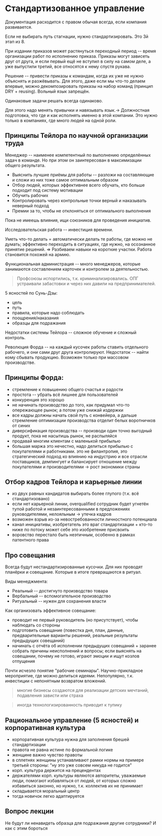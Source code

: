 # Стандартизованное управление

Документация расходится с правом обычая всегда, если компания развивается.

Если не выбирать путь стагнации, нужно стандартизировать. Это 3й этап из 8.

При издании приказов может растянуться переходный период -- время организации работ по исполнению приказа. Приказы могут зависеть друг от друга, и если первый ещё не вступил в силу на самом деле, а уже выпустили третий, все относятся к нему спустя рукава.

Решение -- привести приказы к командам, когда их уже не нужно объяснять и разжёвывать. Для этого, даже если мы что-то делаем впервые, можно декомпозировать приказы на набор команд (принцип DRY + reusing). Вольный язык запрещён.

Одинаковые задачи решать всегда одинаково.

Для этого надо менять привычки и навязывать язык.-> Должностная подготовка, что где и как исполнять именно в этой компании. Это нужно только в компаниях, где много людей на одной роли.


## Принципы Тейлора по научной организации труда

Менеджер -- наименее компетентный по выполнению определённых задач в команде. Но при этом он заинтересован в максимизации общего результата.

* Выяснить лучшие приёмы для работы -- разложи на составляющие и сложи из них тоже самое оптимальным образом
* Отбор людей, которых эффективнее всего обучать, кто больше подходит под систему мотивации
* Обучить рабочих
* Контролировать через контрольные точки верный и наказывать неверный подход
* Премии за то, чтобы не отклоняться от оптимального выполнения 

Пока не имеешь влияния, ищи союзников для проведения инициатив.

Исследовательская работа -- инвестиция времени.

Уметь что-то делать = автоматически делать те работы, где можно не думать; эффективно переходить в ситуациях, где нужно, на осознанное принятие решений. => Разбиваем навыки на короткие участки. Работа становится похожей на армию.

Функциональная администрация -- много менеджеров, которые занимаются составлением карточек и контролем за деятельностью.

> Профсоюзы испортились, т.к. криминализировались. ОПГ устраивали забастовки и через них давили на предпринимателей.

5 ясностей по Сунь-Дзы:
* цель
* путь
* правила, которые надо соблюдать
* поощрения/наказания
* образцы для подражания

Недостатки системы Тейлора -- сложное обучение и сложный контроль.

Революция Форда -- на каждый кусочек работы ставить отдельного рабочего, и они сами друг друга контролируют. Недостаток -- найти кому сбывать продукцию. Возможен только при массовом производстве.

## Принципы Форда:
* стремление к повышению общего счастья и радости
* простота -- убрать всё лишнее для пользователей
* конкуренция это хорошо
* не начинать производство до того, как придумал что-то опережающее рынок; а потом уже снижай издержки
* все кадры должны начать свой путь с конвейера, а дальше стремление оптимизации производства отделит белых воротничков от синих
* диверсификация производства -- производи один точно выгодный продукт, пока не насытишь рынок, не распыляйся
* продавай многим клиентам с маленькой прибылью
* большая маржа это нечестно, надо делиться прибылью с покупателями и работниками. это не филантропия, это стратегический подход ко влиянию на индустрию и все отрасли поставщиков, демпингует и балансирует отношение между покупателями и производителями -> рост экономики страны

## Отбор кадров Тейлора и карьерные линии
* из двух равных кандидатов выбирать более глупого (т.к. всё стандартизовано)
* если нет карьерной линии, overqualified сотрудник будет угнетён тупой работой и незаинтересованными в предложениях руководителями, нелояльным -> утечка кадров
* возможен взрыв из-за невостребованности личностного потенциала
* канал инициативы, изобретатель это враг стандартизации + кто-то ниже по потоку может себе это изобретение присвоить
* воровство перестало быть неэтичным, особенно в рамках патентного права


## Про совещания
Всегда будут нестандартизированные кусочки. Для них проводят планёрки и совещание. Которые в итоге превращаются в ритуал.

Виды менеджмента:
* Реальный -- достигнуто производство товара
* Вербальный -- вспомогательное производство
* Ритуальный -- нужен для сохранения власти

Как организовать эффективное совещание:
* проводит не первый руководитель (но присутствует), чтобы наблюдать со стороны
* подготовить совещание (повестка дня, план, данные, предварительные варианты решений, реальные результаты предыдущих совещаний)
* начинать с отчёта об исполнении предыдущих совещаний + заранее собрать причины неисполнений и вопросы; если выяснять на совещании, почему не готово, играют эмоции и ищут козлов отпущения

Почти исчезло понятие "рабочие семинары". Научно-прикладное мероприятие, где можно делиться идеями. Непопулярно, т.к. инвестиции с непонятным возвратом вложений.


> многие бизнесы создаются для реализации детских мечтаний, подавления зависти или страха

> иногда технологизированность приводит к тупику

## Рациональное управление (5 ясностей) и корпоративная культура
* корпоративная культура нужна для заполнения брешей стандартизации
* правота не равна истине по формальной логике
* женщине важно чувство правоты
* в сплетнях женщины устанавливают рамки нормы на примере третьей стороны: "ну это уже совсем никуда не годится"
* корп. культура держится на прецендентах
* держателями корп. культуры являются авторитеты, уважаемые люди, помогают избавляться от людей, от которых сложно избавиться законно, но нужно, т.к. коллектив их не принимает
* складывается моральный центр
* тогда новичок легко адаптируется


## Вопрос лекции
Не будут ли ненавидеть образца для подражания другие сотрудники? И как с этим бороться